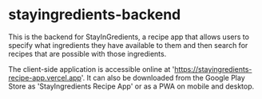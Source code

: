 # stayingredients-backend

This is the backend for StayInGredients, a recipe app that allows users to specify what ingredients they have available to them and then search for recipes that are possible with those ingredients.

The client-side application is accessible online at 'https://stayingredients-recipe-app.vercel.app'. It can also be downloaded from the Google Play Store as 'StayIngredients Recipe App' or as a PWA on mobile and desktop.

